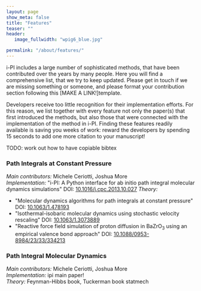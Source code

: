```yaml
---
layout: page
show_meta: false
title: "Features"
teaser: ""
header:
   image_fullwidth: "wpig6_blue.jpg"

permalink: "/about/features/"
---
```


i-PI includes a large number of sophisticated methods, that
have been contributed over the years by many people. Here you
will find a comprehensive list, that we try to keep updated. 
Please get in touch if we are missing something or someone, and 
please format your contribution section following this 
[MAKE A LINK!]template. 

Developers receive too little recognition for their implementation
efforts. For this reason, we list together with every feature
not only the paper(s) that first introduced the methods, but also
those that were connected with the implementation of the method in i-PI.
Finding these features readily available is saving you weeks of work:
reward the developers by spending 15 seconds to add one more citation
to your manuscript!



TODO: work out how to have copiable bibtex

### Path Integrals at Constant Pressure

*Main contributors:*  Michele Ceriotti, Joshua More  
*Implementation:* "i-PI: A Python interface for ab initio path integral molecular dynamics simulations" DOI: [10.1016/j.cpc.2013.10.027]( http://dx.doi.org/10.1016/j.cpc.2013.10.027) 
*Theory:* 
 - "Molecular dynamics algorithms for path integrals at constant pressure" DOI: [10.1063/1.478193](http://dx.doi.org/10.1063/1.478193)
 - "Isothermal-isobaric molecular dynamics using stochastic velocity rescaling" DOI: [10.1063/1.3073889](http://dx.doi.org/10.1063/1.3073889)
 - "Reactive force field simulation of proton diffusion in BaZrO<sub>3</sub> using an empirical valence bond approach" DOI: [10.1088/0953-8984/23/33/334213](http://dx.doi.org/10.1088/0953-8984/23/33/334213)

### Path Integral Molecular Dynamics

*Main contributors:* Michele Ceriotti, Joshua More  
*Implementation:* ipi main paper!  
*Theory:* Feynman-Hibbs book, Tuckerman book statmech



